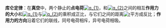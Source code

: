 **库仑定律**：在**真空**中，两个静止的**点电荷**<a href="https://www.codecogs.com/eqnedit.php?latex=q_{1}" target="_blank"><img src="https://latex.codecogs.com/gif.latex?q_{1}" title="q_{1}" /></a>，和<a href="https://www.codecogs.com/eqnedit.php?latex=q_{2}" target="_blank"><img src="https://latex.codecogs.com/gif.latex?q_{2}" title="q_{2}" /></a>之间的相互**作用力的大小**和<a href="https://www.codecogs.com/eqnedit.php?latex=q_{1}" target="_blank"><img src="https://latex.codecogs.com/gif.latex?q_{1}" title="q_{1}" /></a>与<a href="https://www.codecogs.com/eqnedit.php?latex=q_{2}" target="_blank"><img src="https://latex.codecogs.com/gif.latex?q_{2}" title="q_{2}" /></a>的乘积成正比，与它们之间的距离<a href="https://www.codecogs.com/eqnedit.php?latex=r" target="_blank"><img src="https://latex.codecogs.com/gif.latex?r" title="r" /></a>平方成反比；**作用力的方向**沿着它们的联线，同号电荷相斥，异号电荷相吸。  
